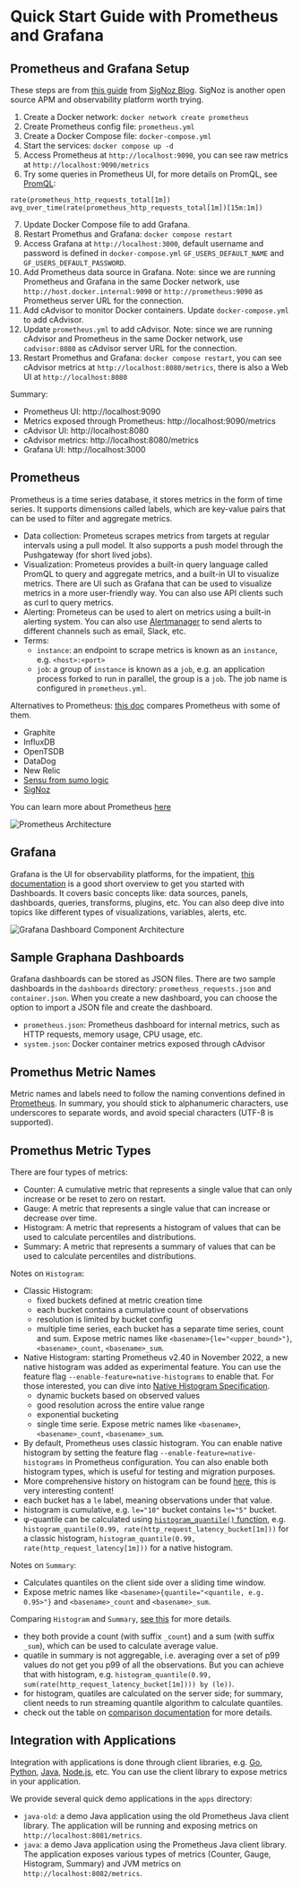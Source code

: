 # Quick Start Guide with Prometheus and Grafana

## Prometheus and Grafana Setup
These steps are from [this guide](https://signoz.io/guides/how-to-install-prometheus-and-grafana-on-docker/) from [SigNoz Blog](signoz.io). SigNoz is another open source APM and observability platform worth trying.

   1. Create a Docker network: `docker network create prometheus`
   2. Create Prometheus config file: `prometheus.yml`
   3. Create a Docker Compose file: `docker-compose.yml`
   4. Start the services: `docker compose up -d`
   5. Access Prometheus at `http://localhost:9090`, you can see raw metrics at `http://localhost:9090/metrics`
   6. Try some queries in Prometheus UI, for more details on PromQL, see [PromQL](https://prometheus.io/docs/prometheus/latest/querying/basics/):
   ```
   rate(prometheus_http_requests_total[1m])
   avg_over_time(rate(prometheus_http_requests_total[1m])[15m:1m])
   ```
   7. Update Docker Compose file to add Grafana.
   8. Restart Promethus and Grafana: `docker compose restart`
   9. Access Grafana at `http://localhost:3000`, default username and password is defined in `docker-compose.yml` `GF_USERS_DEFAULT_NAME` and `GF_USERS_DEFAULT_PASSWORD`.
   10. Add Prometheus data source in Grafana. Note: since we are running Prometheus and Grafana in the same Docker network, use `http://host.docker.internal:9090` or `http://prometheus:9090` as Prometheus server URL for the connection.
   11. Add cAdvisor to monitor Docker containers. Update `docker-compose.yml` to add cAdvisor.
   12. Update `prometheus.yml` to add cAdvisor. Note: since we are running cAdvisor and Prometheus in the same Docker network, use `cadvisor:8080` as cAdvisor server URL for the connection.
   13. Restart Promethus and Grafana: `docker compose restart`, you can see cAdvisor metrics at `http://localhost:8080/metrics`, there is also a Web UI at `http://localhost:8080`

Summary:
   * Prometheus UI: http://localhost:9090
   * Metrics exposed through Prometheus: http://localhost:9090/metrics
   * cAdvisor UI: http://localhost:8080
   * cAdvisor metrics: http://localhost:8080/metrics
   * Grafana UI: http://localhost:3000

## Prometheus
Prometheus is a time series database, it stores metrics in the form of time series. It supports dimensions called labels, which are key-value pairs that can be used to filter and aggregate metrics. 
   * Data collection: Prometeus scrapes metrics from targets at regular intervals using a pull model. It also supports a push model through the Pushgateway (for short lived jobs).
   * Visualization: Prometeus provides a built-in query language called PromQL to query and aggregate metrics, and a built-in UI to visualize metrics. There are UI such as Grafana that can be used to visualize metrics in a more user-friendly way. You can also use API clients such as curl to query metrics.
   * Alerting: Prometeus can be used to alert on metrics using a built-in alerting system. You can also use [Alertmanager](https://github.com/prometheus/alertmanager) to send alerts to different channels such as email, Slack, etc.
   * Terms:
      * `instance`: an endpoint to scrape metrics is known as an `instance`, e.g. `<host>:<port>`
      * `job`: a group of `instance` is known as a `job`, e.g. an application process forked to run in parallel, the group is a `job`. The job name is configured in `prometheus.yml`.

Alternatives to Prometheus: [this doc](https://prometheus.io/docs/introduction/comparison/) compares Prometheus with some of them.
   * Graphite
   * InfluxDB
   * OpenTSDB
   * DataDog
   * New Relic
   * [Sensu from sumo logic](https://sensu.io)
   * [SigNoz](https://signoz.io)


You can learn more about Prometheus [here](https://prometheus.io/docs/introduction/overview/)

![Prometheus Architecture](https://prometheus.io/assets/docs/architecture.svg?w=600)

## Grafana
Grafana is the UI for observability platforms, for the impatient, [this documentation](https://grafana.com/docs/grafana/latest/fundamentals/dashboards-overview/) is a good short overview to get you started with Dashboards. It covers basic concepts like: data sources, panels, dashboards, queries, transforms, plugins, etc. You can also deep dive into topics like different types of visualizations, variables, alerts, etc.

![Grafana Dashboard Component Architecture](https://grafana.com/media/docs/grafana/dashboards-overview/dashboard-component-architecture.png?w=600)

## Sample Graphana Dashboards
Grafana dashboards can be stored as JSON files. There are two sample dashboards in the `dashboards` directory: `prometheus_requests.json` and `container.json`. When you create a new dashboard, you can choose the option to import a JSON file and create the dashboard.

   * `prometheus.json`: Prometheus dashboard for internal metrics, such as HTTP requests, memory usage, CPU usage, etc.
   * `system.json`: Docker container metrics exposed through cAdvisor

## Promethus Metric Names
Metric names and labels need to follow the naming conventions defined in [Prometheus](https://prometheus.io/docs/concepts/data_model/). In summary, you should stick to alphanumeric characters, use underscores to separate words, and avoid special characters (UTF-8 is supported).

## Promethus Metric Types
There are four types of metrics:
   * Counter: A cumulative metric that represents a single value that can only increase or be reset to zero on restart.
   * Gauge: A metric that represents a single value that can increase or decrease over time.
   * Histogram: A metric that represents a histogram of values that can be used to calculate percentiles and distributions.
   * Summary: A metric that represents a summary of values that can be used to calculate percentiles and distributions.

Notes on `Histogram`:
   * Classic Histogram: 
      * fixed buckets defined at metric creation time
      * each bucket contains a cumulative count of observations
      * resolution is limited by bucket config
      * multiple time series, each bucket has a separate time series, count and sum. Expose metric names like `<basename>{le="<upper_bound>"}`, `<basename>_count`, `<basename>_sum`.
   * Native Histogram: starting Prometheus v2.40 in November 2022, a new native histogram was added as experimental feature. You can use the feature flag `--enable-feature=native-histograms` to enable that. For those interested, you can dive into [Native Histogram Specification](https://prometheus.io/docs/specs/native_histograms/).
      * dynamic buckets based on observed values
      * good resolution across the entire value range
      * exponential bucketing
      * single time serie. Expose metric names like `<basename>`, `<basename>_count`, `<basename>_sum`.
   * By default, Prometheus uses classic histogram. You can enable native histogram by setting the feature flag `--enable-feature=native-histograms` in Prometheus configuration. You can also enable both histogram types, which is useful for testing and migration purposes.
   * More comprehensive history on histogram can be found [here](https://prometheus.io/docs/specs/native_histograms/), this is very interesting content!
   * each bucket has a `le` label, meaning observations under that value.
   * histogram is cumulative, e.g. `le="10"` bucket contains `le="5"` bucket.
   * φ-quantile can be calculated using [`histogram_quantile()` function](https://prometheus.io/docs/prometheus/latest/querying/functions/#histogram_quantile), e.g. `histogram_quantile(0.99, rate(http_request_latency_bucket[1m]))` for a classic histogram, `histogram_quantile(0.99, rate(http_request_latency[1m]))` for a native histogram.

Notes on `Summary`:
   * Calculates quantiles on the client side over a sliding time window.
   * Expose metric names like `<basename>{quantile="<quantile, e.g. 0.95>"}` and `<basename>_count` and `<basename>_sum`.

Comparing `Histogram` and `Summary`, [see this](https://prometheus.io/docs/practices/histograms/) for more details.
   * they both provide a count (with suffix `_count`) and a sum (with suffix `_sum`), which can be used to calculate average value.
   * quatile in summary is not aggregable, i.e. averaging over a set of p99 values do not get you p99 of all the observations. But you can achieve that with histogram, e.g. `histogram_quantile(0.99, sum(rate(http_request_latency_bucket[1m]))) by (le))`.
   * for histogram, quatiles are calculated on the server side; for summary, client needs to run streaming quantile algorithm to calculate quantiles.
   * check out the table on [comparison documentation](https://prometheus.io/docs/practices/histograms/) for more details.

## Integration with Applications
Integration with applications is done through client libraries, e.g. [Go](https://github.com/prometheus/client_golang), [Python](https://github.com/prometheus/client_python), [Java](https://github.com/prometheus/client_java), [Node.js](https://github.com/prometheus/client_node), etc. You can use the client library to expose metrics in your application.

We provide several quick demo applications in the `apps` directory:
   * `java-old`: a demo Java application using the old Prometheus Java client library. The application will be running and exposing metrics on `http://localhost:8081/metrics`.
   * `java`: a demo Java application using the Prometheus Java client library. The application exposes various types of metrics (Counter, Gauge, Histogram, Summary) and JVM metrics on `http://localhost:8082/metrics`.

